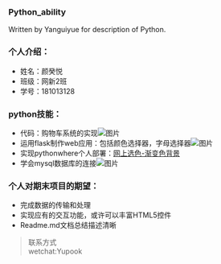 ### Python_ability
Written by Yanguiyue for description of Python.

### 个人介绍：
* 姓名：颜癸悦
* 班级：网新2班
* 学号：181013128

### python技能：
* 代码：购物车系统的实现![图片]() 
* 运用flask制作web应用：包括颜色选择器，字母选择器![图片]() 
* 实现pythonwhere个人部署：[网上选色-渐变色背景](http://yuian.pythonanywhere.com/entry)  
* 学会mysql数据库的连接![图片]() 

### 个人对期末项目的期望：
* 完成数据的传输和处理
* 实现应有的交互功能，或许可以丰富HTML5控件
* Readme.md文档总结描述清晰

> 联系方式  
wetchat:Yupook
